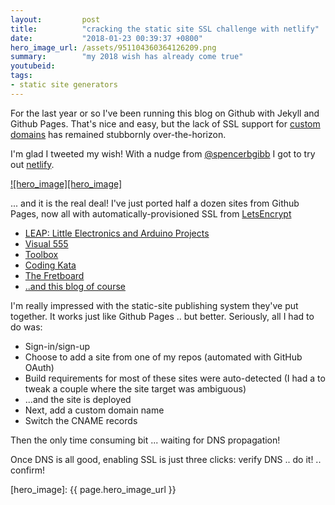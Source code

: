 ```yaml
---
layout:         post
title:          "cracking the static site SSL challenge with netlify"
date:           "2018-01-23 00:39:37 +0800"
hero_image_url: /assets/951104360364126209.png
summary:        "my 2018 wish has already come true"
youtubeid:
tags:
- static site generators
---
```


For the last year or so I've been running this blog on Github with Jekyll and Github Pages.
That's nice and easy, but the lack of SSL support for [custom domains](https://help.github.com/articles/using-a-custom-domain-with-github-pages/)
has remained stubbornly over-the-horizon.

I'm glad I tweeted my wish! With a nudge from [@spencerbgibb](https://twitter.com/spencerbgibb/status/954154889889894400)
I got to try out [netlify](https://www.netlify.com/).

[![hero_image][hero_image]](https://twitter.com/tardate/status/951104360364126209)

... and it is the real deal! I've just ported half a dozen sites from Github Pages, now all with automatically-provisioned SSL
from [LetsEncrypt](https://letsencrypt.org/)

* [LEAP: Little Electronics and Arduino Projects](https://leap.tardate.com/)
* [Visual 555](https://visual555.tardate.com/)
* [Toolbox](https://toolbox.tardate.com/)
* [Coding Kata](https://codingkata.tardate.com/)
* [The Fretboard](https://fretboard.tardate.com)
* [..and this blog of course](https://blog.tardate.com)

I'm really impressed with the static-site publishing system they've put together. It works just like Github Pages .. but better.
Seriously, all I had to do was:

* Sign-in/sign-up
* Choose to add a site from one of my repos (automated with GitHub OAuth)
* Build requirements for most of these sites were auto-detected (I had a to tweak a couple where the site target was ambiguous)
* ...and the site is deployed
* Next, add a custom domain name
* Switch the CNAME records

Then the only time consuming bit ... waiting for DNS propagation!

Once DNS is all good, enabling SSL is just three clicks: verify DNS .. do it! .. confirm!

[hero_image]: {{ page.hero_image_url }}
